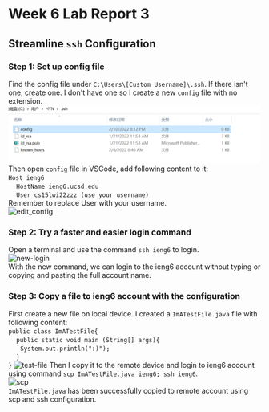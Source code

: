 # Week 6 Lab Report 3
## Streamline ```ssh``` Configuration
### Step 1: Set up config file
Find the config file under ```C:\Users\[Custom Username]\.ssh```. If there isn't one, create one. I don't have one so I create a new ```config``` file with no extension. 
![create-config](https://github.com/zhh02/CSE15L-lab-reports/blob/main/lab-report-3/config_file.jpg)<br/>
Then open ```config``` file in VSCode, add following content to it: <br/>
```Host ieng6```<br/>
&nbsp;&nbsp;&nbsp;&nbsp;```HostName ieng6.ucsd.edu```<br/>
&nbsp;&nbsp;&nbsp;&nbsp;```User cs15lwi22zzz (use your username)```<br/>
Remember to replace User with your username.<br/>
![edit_config](https://github.com/zhh02/CSE15L-lab-reports/blob/main/lab-report-3/config_edit.jpg)<br/>
### Step 2: Try a faster and easier login command
Open a terminal and use the command ```ssh ieng6``` to login. <br/>
![new-login](https://github.com/zhh02/CSE15L-lab-reports/blob/main/lab-report-3/login.jpg)<br/>
With the new command, we can login to the ieng6 account without typing or copying and pasting the full account name. <br/>
### Step 3: Copy a file to ieng6 account with the configuration
First create a new file on local device. I created a ```ImATestFile.java``` file with following content:<br/>
```public class ImATestFile{```<br/>
&nbsp;&nbsp;&nbsp;&nbsp;```public static void main (String[] args){```<br/>
&nbsp;&nbsp;&nbsp;&nbsp;&nbsp;&nbsp;```System.out.println(":)");```<br/>
&nbsp;&nbsp;&nbsp;&nbsp;```}```<br/>
```}```
![test-file](https://github.com/zhh02/CSE15L-lab-reports/blob/main/lab-report-3/test_file.jpg)
Then I copy it to the remote device and login to ieng6 account using command ```scp ImATestFile.java ieng6; ssh ieng6```.<br/>
![scp](https://github.com/zhh02/CSE15L-lab-reports/blob/main/lab-report-3/scp_config.jpg)<br/>
```ImATestFile.java``` has been successfully copied to remote account using scp and ssh configuration. 
